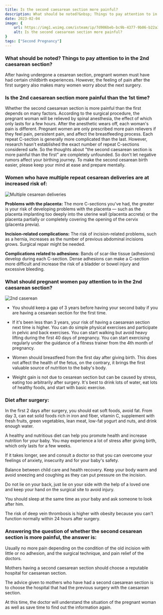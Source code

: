 ```yaml
---
title: Is the second caesarean section more painful?
description: What should be noted?&nbsp; Things to pay attention to in the 2nd caesarean section? After having undergone a cesarean section, pregnant women must have had certain childbirth experiences. However, the feeling of pain after ...
date: 2023-02-04
image: {
    url: https://img1.wsimg.com/isteam/ip/7d906beb-bc9b-4377-9b06-b22a3566899c/download.jpeg-20.jpg/:/cr=t:0%25,l:0%25,w:100%25,h:100%25/rs=w:1280 ,
    alt: Is the second caesarean section more painful?
}
tags: ["Second Pregnancy"]
---
```

### What should be noted?  Things to pay attention to in the 2nd caesarean section?

After having undergone a cesarean section, pregnant women must have had certain childbirth experiences. However, the feeling of pain after the first surgery also makes many women worry about the next surgery.

### Is the 2nd caesarean section more painful than the 1st time?

Whether the second caesarean section is more painful than the first depends on many factors. According to the surgical procedure, the pregnant woman will be relieved by spinal anesthesia, the effect of which only lasts for a few hours.
After the anesthetic wears off, each woman's pain is different. Pregnant women are only prescribed more pain relievers if they feel pain, persistent pain, and affect the breastfeeding process. Each repeat C-section is generally more complicated than the last. However, research hasn't established the exact number of repeat C-sections considered safe. So the thoughts about "the second caesarean section is more painful than the first" are completely unfounded. So don't let negative rumors affect your birthing journey. To make the second cesarean birth easier, please keep your mind at ease and prepare mentally.

### Women who have multiple repeat cesarean deliveries are at increased risk of:

![Multiple cesarean deliveries](https://img1.wsimg.com/isteam/ip/7d906beb-bc9b-4377-9b06-b22a3566899c/images.jpeg-67.jpg/:/cr=t:0%25,l:0%25,w:100%25,h:100%25/rs=w:1280)

**Problems with the placenta:** The more C-sections you've had, the greater is your risk of developing problems with the placenta — such as the placenta implanting too deeply into the uterine wall (placenta accreta) or the placenta partially or completely covering the opening of the cervix (placenta previa).

**Incision-related complications:** The risk of incision-related problems, such as a hernia, increases as the number of previous abdominal incisions grows. Surgical repair might be needed.

**Complications related to adhesions:** Bands of scar-like tissue (adhesions) develop during each C-section. Dense adhesions can make a C-section more difficult and increase the risk of a bladder or bowel injury and excessive bleeding.

### What should pregnant women pay attention to in the 2nd caesarean section?

![2nd caserean](https://img1.wsimg.com/isteam/ip/7d906beb-bc9b-4377-9b06-b22a3566899c/download.jpeg-19.jpg/:/cr=t:0%25,l:0%25,w:100%25,h:100%25/rs=w:1280)

- You should keep a gap of 3 years before having your second baby if you are having a cesarean section for the first time.

- If it's been less than 3 years, your risk of having a caesarean section next time is higher. You can do simple physical exercises and participate in pelvic and back exercises. You can start walking but avoid heavy lifting during the first 40 days of pregnancy. You can start exercising regularly under the guidance of a fitness trainer from the 4th month of pregnancy.

- Women should breastfeed from the first day after giving birth. This does not affect the health of the fetus, on the contrary, it brings the first valuable source of nutrition to the baby's body.

- Weight gain is not due to cesarean section but can be caused by stress, eating too arbitrarily after surgery. It's best to drink lots of water, eat lots of healthy foods, and start with basic exercise.

### Diet after surgery: 

In the first 2 days after surgery, you should eat soft foods, avoid fat. From day 3, can eat solid foods rich in iron and fiber, vitamin C, supplement with fresh fruits, green vegetables, lean meat, low-fat yogurt and nuts, and drink enough water.

A healthy and nutritious diet can help you promote health and increase nutrition for your baby.
You may experience a lot of stress after giving birth, which only lasts for a few weeks.

If it takes longer, see and consult a doctor so that you can overcome your feelings of anxiety, insecurity and for your baby's safety.

Balance between child care and health recovery. Keep your body warm and avoid sneezing and coughing as they can put pressure on the incision.

Do not lie on your back, just lie on your side with the help of a loved one and keep your hand on the surgical site to avoid injury.

You should sleep at the same time as your baby and ask someone to look after him.

The risk of deep vein thrombosis is higher with obesity because you can't function normally within 24 hours after surgery.


### Answering the question of whether the second cesarean section is more painful, the answer is:

Usually no more pain depending on the condition of the old incision with little or no adhesion, and the surgical technique, and pain relief of the doctors.

Mothers having a second caesarean section should choose a reputable hospital for caesarean section.

The advice given to mothers who have had a second caesarean section is to choose the hospital that had the previous surgery with the caesarean section.

At this time, the doctor will understand the situation of the pregnant woman as well as save time to find out the information again.
